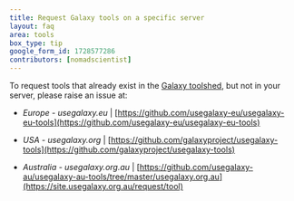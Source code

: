 ```yaml
---
title: Request Galaxy tools on a specific server
layout: faq
area: tools
box_type: tip
google_form_id: 1728577286
contributors: [nomadscientist]
---
```

To request tools that already exist in the [Galaxy toolshed](https://toolshed.g2.bx.psu.edu), but not in your server, please raise an issue at:

- *Europe - usegalaxy.eu* \| [https://github.com/usegalaxy-eu/usegalaxy-eu-tools](https://github.com/usegalaxy-eu/usegalaxy-eu-tools)

- *USA - usegalaxy.org* \| [https://github.com/galaxyproject/usegalaxy-tools](https://github.com/galaxyproject/usegalaxy-tools)

- *Australia - usegalaxy.org.au* \| [https://github.com/usegalaxy-au/usegalaxy-au-tools/tree/master/usegalaxy.org.au](https://site.usegalaxy.org.au/request/tool)
